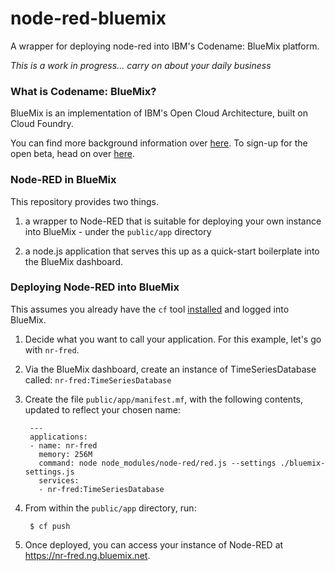 node-red-bluemix
================

A wrapper for deploying node-red into IBM's Codename: BlueMix platform.

*This is a work in progress... carry on about your daily business*


### What is Codename: BlueMix?

BlueMix is an implementation of IBM's Open Cloud Architecture, built on Cloud Foundry.

You can find more background information over [here](http://www-01.ibm.com/software/ebusiness/jstart/bluemix/). To sign-up for the open beta, head on over [here](http://www.bluemix.net).

### Node-RED in BlueMix

This repository provides two things.

1. a wrapper to Node-RED that is suitable for deploying your own instance into BlueMix - under the `public/app` directory

2. a node.js application that serves this up as a quick-start boilerplate into the BlueMix dashboard.

### Deploying Node-RED into BlueMix

This assumes you already have the `cf` tool [installed](http://www.ng.bluemix.net/docs/BuildingWeb.jsp#install-cf) and logged into BlueMix.

1. Decide what you want to call your application. For this example, let's go with `nr-fred`.
2. Via the BlueMix dashboard, create an instance of TimeSeriesDatabase called: `nr-fred:TimeSeriesDatabase`
3. Create the file `public/app/manifest.mf`, with the following contents, updated to reflect your chosen name:

   ```
    ---
    applications:
    - name: nr-fred
      memory: 256M
      command: node node_modules/node-red/red.js --settings ./bluemix-settings.js
      services:
      - nr-fred:TimeSeriesDatabase
   ```
4. From within the `public/app` directory, run:
   ```
    $ cf push
    ```

5. Once deployed, you can access your instance of Node-RED at <https://nr-fred.ng.bluemix.net>.

